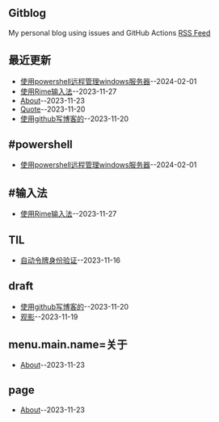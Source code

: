 ## Gitblog
My personal blog using issues and GitHub Actions
[RSS Feed](https://raw.githubusercontent.com/shyn/shyn.github.io/master/feed.xml)

## 最近更新
- [使用powershell远程管理windows服务器](https://github.com/shyn/shyn.github.io/issues/13)--2024-02-01
- [使用Rime输入法](https://github.com/shyn/shyn.github.io/issues/12)--2023-11-27
- [About](https://github.com/shyn/shyn.github.io/issues/11)--2023-11-23
- [Quote](https://github.com/shyn/shyn.github.io/issues/7)--2023-11-20
- [使用github写博客的](https://github.com/shyn/shyn.github.io/issues/6)--2023-11-20
## #powershell
- [使用powershell远程管理windows服务器](https://github.com/shyn/shyn.github.io/issues/13)--2024-02-01
## #输入法
- [使用Rime输入法](https://github.com/shyn/shyn.github.io/issues/12)--2023-11-27
## TIL
- [自动令牌身份验证](https://github.com/shyn/shyn.github.io/issues/3)--2023-11-16
## draft
- [使用github写博客的](https://github.com/shyn/shyn.github.io/issues/6)--2023-11-20
- [观影](https://github.com/shyn/shyn.github.io/issues/5)--2023-11-19
## menu.main.name=关于
- [About](https://github.com/shyn/shyn.github.io/issues/11)--2023-11-23
## page
- [About](https://github.com/shyn/shyn.github.io/issues/11)--2023-11-23
